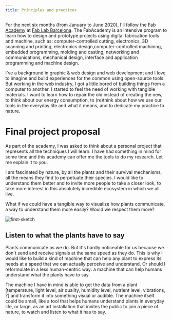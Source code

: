 ```yaml
---
title: Principles and practices
---
```


For the next six months (from January to June 2020), I'll follow the [Fab Academy](https://fabacademy.org/) at [Fab Lab Barcelona](https://fablabbcn.org/). The FabAcademy is an intensive program to learn how to design and prototype projects using digital fabrication tools and machine, such as: computer-controlled cutting, electronics, 3D scanning and printing, electronics design,computer-controlled machining, embedded programming, molding and casting, networking and communications, mechanical design, interface and application programming and machine design.

I've a background in graphic & web design and web development and I love to imagine and build experiences for the common using open-source tools. But working in the web industry, I got a little bored of building things from a computer to another. I started to feel the need of working with tangible materials. I want to learn how to repair the old instead of creating the new, to think about our energy consumption, to (re)think about how we use our tools in the everyday life and what it means, and to dedicate my practice to nature.

# Final project proposal

As part of the academy, I was asked to think about a personal project that represents all the techniques I will learn. I have had something in mind for some time and this academy can offer me the tools to do my research. Let me explain it to you.

I am fascinated by nature, by all the plants and their survival mechanisms, all the means they find to perpetuate their species. I would like to understand them better and to invite more people to take a closer look, to take more interest in this absolutely incredible ecosystem in which we all live.

What if we could have a tangible way to visualize how plants communicate, a way to understand them more easily? Would we respect them more?

![first-sketch](first-sketch.jpg)


## Listen to what the plants have to say

Plants communicate as we do. But it's hardly noticeable for us because we don't send and receive signals at the same speed as they do. This is why I would like to build a kind of machine that can help any plant to express its needs at a speed that we can actually perceive and understand. Or should I reformulate in a less human-centric way: a machine that can help humans understand what the plants have to say.

The machine I have in mind is able to get the data from a plant [temperature, light level, air quality, humidity level, nutrient level, vibrations, ?] and transform it into something visual or audible. The machine itself could be small, like a tool that helps humans understand plants in everyday life, or large, as an art installation that invites the public to join a piece of nature, to watch and listen to what it has to say.